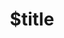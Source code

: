 ---
title: $title
second_title: Tham chiếu API Aspose.CAD cho .NET
description: $description
type: docs
weight: $weight
url: /vi/net/$ref/
---
